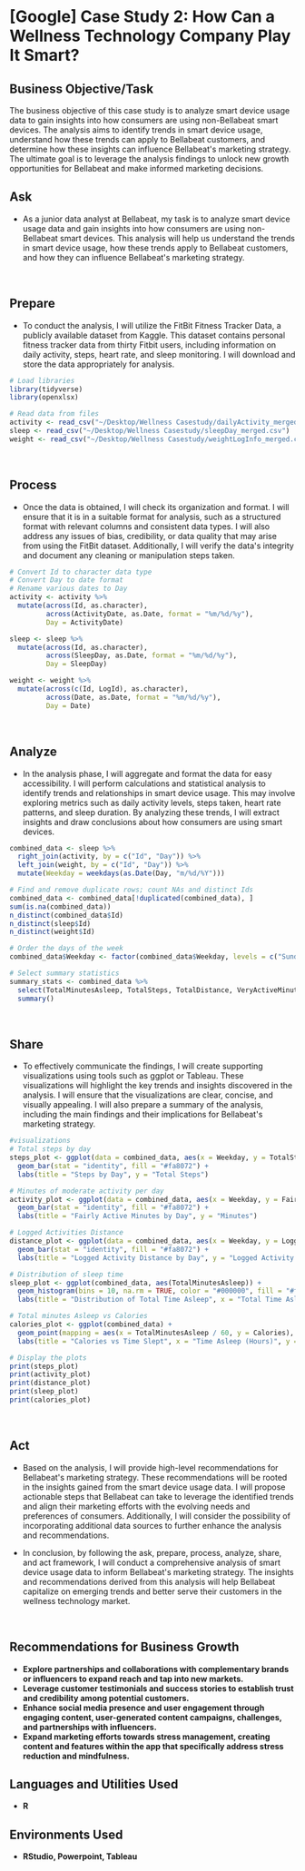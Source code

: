 <h1>[Google] Case Study 2: How Can a Wellness Technology Company Play It Smart?</h1>

<h2>Business Objective/Task</h2>
The business objective of this case study is to analyze smart device usage data to gain insights into how consumers are using non-Bellabeat smart devices. The analysis aims to identify trends in smart device usage, understand how these trends can apply to Bellabeat customers, and determine how these insights can influence Bellabeat's marketing strategy. The ultimate goal is to leverage the analysis findings to unlock new growth opportunities for Bellabeat and make informed marketing decisions.

<br />
<h2>Ask</h2>

- As a junior data analyst at Bellabeat, my task is to analyze smart device usage data and gain insights into how consumers are using non-Bellabeat smart devices. This analysis will help us understand the trends in smart device usage, how these trends apply to Bellabeat customers, and how they can influence Bellabeat's marketing strategy.
<br />

<h2>Prepare</h2>

- To conduct the analysis, I will utilize the FitBit Fitness Tracker Data, a publicly available dataset from Kaggle. This dataset contains personal fitness tracker data from thirty Fitbit users, including information on daily activity, steps, heart rate, and sleep monitoring. I will download and store the data appropriately for analysis.

```r
# Load libraries
library(tidyverse)
library(openxlsx)

# Read data from files
activity <- read_csv("~/Desktop/Wellness Casestudy/dailyActivity_merged.csv")
sleep <- read_csv("~/Desktop/Wellness Casestudy/sleepDay_merged.csv")
weight <- read_csv("~/Desktop/Wellness Casestudy/weightLogInfo_merged.csv")

```
  
<br />

<h2>Process</h2>

- Once the data is obtained, I will check its organization and format. I will ensure that it is in a suitable format for analysis, such as a structured format with relevant columns and consistent data types. I will also address any issues of bias, credibility, or data quality that may arise from using the FitBit dataset. Additionally, I will verify the data's integrity and document any cleaning or manipulation steps taken.

```r
# Convert Id to character data type
# Convert Day to date format
# Rename various dates to Day
activity <- activity %>%
  mutate(across(Id, as.character),
         across(ActivityDate, as.Date, format = "%m/%d/%y"),
         Day = ActivityDate)

sleep <- sleep %>%
  mutate(across(Id, as.character),
         across(SleepDay, as.Date, format = "%m/%d/%y"),
         Day = SleepDay)

weight <- weight %>%
  mutate(across(c(Id, LogId), as.character),
         across(Date, as.Date, format = "%m/%d/%y"),
         Day = Date)

```
<br />

<h2>Analyze</h2>

- In the analysis phase, I will aggregate and format the data for easy accessibility. I will perform calculations and statistical analysis to identify trends and relationships in smart device usage. This may involve exploring metrics such as daily activity levels, steps taken, heart rate patterns, and sleep duration. By analyzing these trends, I will extract insights and draw conclusions about how consumers are using smart devices.

```r
combined_data <- sleep %>%
  right_join(activity, by = c("Id", "Day")) %>%
  left_join(weight, by = c("Id", "Day")) %>%
  mutate(Weekday = weekdays(as.Date(Day, "m/%d/%Y")))

# Find and remove duplicate rows; count NAs and distinct Ids
combined_data <- combined_data[!duplicated(combined_data), ]
sum(is.na(combined_data))
n_distinct(combined_data$Id)
n_distinct(sleep$Id)
n_distinct(weight$Id)

# Order the days of the week
combined_data$Weekday <- factor(combined_data$Weekday, levels = c("Sunday", "Monday", "Tuesday", "Wednesday", "Thursday", "Friday", "Saturday"))

# Select summary statistics
summary_stats <- combined_data %>%
  select(TotalMinutesAsleep, TotalSteps, TotalDistance, VeryActiveMinutes, FairlyActiveMinutes, LightlyActiveMinutes, SedentaryMinutes, Calories, WeightKg, Fat, BMI, IsManualReport) %>%
  summary()
```


<br />

<h2>Share</h2>

- To effectively communicate the findings, I will create supporting visualizations using tools such as ggplot or Tableau. These visualizations will highlight the key trends and insights discovered in the analysis. I will ensure that the visualizations are clear, concise, and visually appealing. I will also prepare a summary of the analysis, including the main findings and their implications for Bellabeat's marketing strategy.
```r
#visualizations 
# Total steps by day
steps_plot <- ggplot(data = combined_data, aes(x = Weekday, y = TotalSteps)) +
  geom_bar(stat = "identity", fill = "#fa8072") +
  labs(title = "Steps by Day", y = "Total Steps")

# Minutes of moderate activity per day
activity_plot <- ggplot(data = combined_data, aes(x = Weekday, y = FairlyActiveMinutes)) +
  geom_bar(stat = "identity", fill = "#fa8072") +
  labs(title = "Fairly Active Minutes by Day", y = "Minutes")

# Logged Activities Distance
distance_plot <- ggplot(data = combined_data, aes(x = Weekday, y = LoggedActivitiesDistance)) +
  geom_bar(stat = "identity", fill = "#fa8072") +
  labs(title = "Logged Activity Distance by Day", y = "Logged Activity Distance")

# Distribution of sleep time
sleep_plot <- ggplot(combined_data, aes(TotalMinutesAsleep)) +
  geom_histogram(bins = 10, na.rm = TRUE, color = "#000000", fill = "#fa8072") +
  labs(title = "Distribution of Total Time Asleep", x = "Total Time Asleep (minutes)")

# Total minutes Asleep vs Calories
calories_plot <- ggplot(combined_data) +
  geom_point(mapping = aes(x = TotalMinutesAsleep / 60, y = Calories), na.rm = TRUE, color = "#fa8072") +
  labs(title = "Calories vs Time Slept", x = "Time Asleep (Hours)", y = "Calories")

# Display the plots
print(steps_plot)
print(activity_plot)
print(distance_plot)
print(sleep_plot)
print(calories_plot)
```
<br />

<h2>Act</h2>

- Based on the analysis, I will provide high-level recommendations for Bellabeat's marketing strategy. These recommendations will be rooted in the insights gained from the smart device usage data. I will propose actionable steps that Bellabeat can take to leverage the identified trends and align their marketing efforts with the evolving needs and preferences of consumers. Additionally, I will consider the possibility of incorporating additional data sources to further enhance the analysis and recommendations.

- In conclusion, by following the ask, prepare, process, analyze, share, and act framework, I will conduct a comprehensive analysis of smart device usage data to inform Bellabeat's marketing strategy. The insights and recommendations derived from this analysis will help Bellabeat capitalize on emerging trends and better serve their customers in the wellness technology market.


<br />


<h2>Recommendations for Business Growth</h2>

- <b>Explore partnerships and collaborations with complementary brands or influencers to expand reach and tap into new markets.</b>
- <b>Leverage customer testimonials and success stories to establish trust and credibility among potential customers.</b> 
- <b>Enhance social media presence and user engagement through engaging content, user-generated content campaigns, challenges, and partnerships with influencers.</b>
- <b>Expand marketing efforts towards stress management, creating content and features within the app that specifically address stress reduction and mindfulness.</b> 
<h2>Languages and Utilities Used</h2>

- <b>R</b> 

<h2>Environments Used </h2>

- <b>RStudio, Powerpoint, Tableau</b> 

